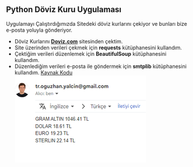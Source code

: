 ## Python Döviz Kuru Uygulaması

Uygulamayı Çalıştırdığımızda Sitedeki döviz kurlarını çekiyor ve bunları bize e-posta yoluyla gönderiyor.
- Döviz Kurlarını <strong>[Doviz.com](https://www.doviz.com/)</strong> sitesinden çektim.
- Site üzerinden verileri çekmek için <strong>requests</strong> kütüphanesini kullandım.
- Çektiğim verileri düzenlemek için <strong>BeautifulSoup</strong> kütüphanesini kullandım.
- Düzenlediğim verileri e-posta ile göndermek için <strong>smtplib</strong> kütüphanesini kullandım.
[Kaynak Kodu](https://github.com/oguzhan-developer/PythonProjects/blob/main/DovizKuru/main.py)
![Ekran Resmi](screenshot.png)

